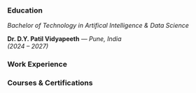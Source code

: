 
### Education

*Bachelor of Technology in Artifical Intelligence & Data Science*

**Dr. D.Y. Patil Vidyapeeth** — *Pune, India*  
*(2024 –  2027)*        

### Work Experience



### Courses & Certifications



